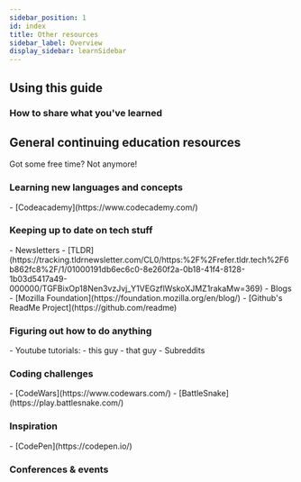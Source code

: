 ```yaml
---
sidebar_position: 1
id: index
title: Other resources
sidebar_label: Overview
display_sidebar: learnSidebar
---
```


<h2>Using this guide</h2>

<h3>How to share what you've learned</h3>

<h2>General continuing education resources</h2>
<p>Got some free time? Not anymore!</p>

<h3>Learning new languages and concepts</h3>
- [Codeacademy](https://www.codecademy.com/)

<h3>Keeping up to date on tech stuff</h3>
- Newsletters
    - [TLDR](https://tracking.tldrnewsletter.com/CL0/https:%2F%2Frefer.tldr.tech%2F6b862fc8%2F/1/01000191db6ec6c0-8e260f2a-0b18-41f4-8128-1b03d5417a49-000000/TGFBixOp18Nen3vzJvj_Y1VEGzflWskoXJMZ1rakaMw=369)
- Blogs 
    - [Mozilla Foundation](https://foundation.mozilla.org/en/blog/)
    - [Github's ReadMe Project](https://github.com/readme)

<h3>Figuring out how to do anything</h3>
- Youtube tutorials:
    - this guy
    - that guy
- Subreddits

<h3>Coding challenges</h3>
- [CodeWars](https://www.codewars.com/)
- [BattleSnake](https://play.battlesnake.com/)

<h3>Inspiration</h3>
- [CodePen](https://codepen.io/)

<h3>Conferences & events</h3>
